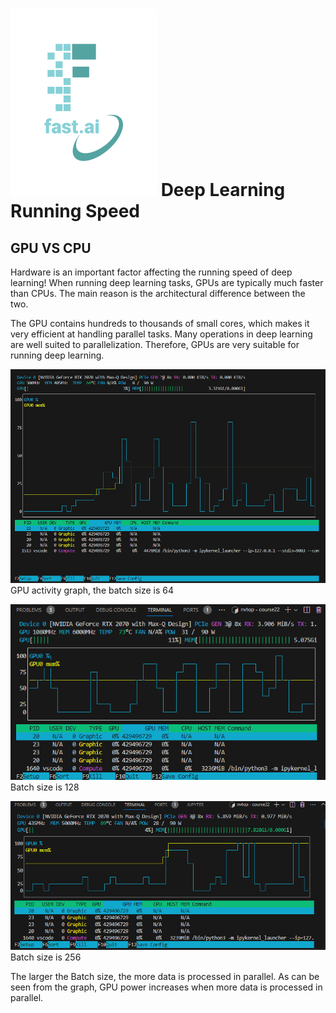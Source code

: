 ![Alt text](https://github.com/Simon011008/Simon011008.github.io/blob/master/images/logo.png)
Deep Learning Running Speed
====
GPU VS CPU
------
Hardware is an important factor affecting the running speed of deep learning!
When running deep learning tasks, GPUs are typically much faster than CPUs. The main reason is the architectural difference between the two.

The GPU contains hundreds to thousands of small cores, which makes it very efficient at handling parallel tasks. Many operations in deep learning are well suited to parallelization. Therefore, GPUs are very suitable for running deep learning.

![Alt text](https://github.com/Simon011008/Simon011008.github.io/blob/master/images/DP1.png)
GPU activity graph, the batch size is 64

![Alt text](https://github.com/Simon011008/Simon011008.github.io/blob/master/images/128.png)
Batch size is 128

![Alt text](https://github.com/Simon011008/Simon011008.github.io/blob/master/images/256.png)
Batch size is 256

The larger the Batch size, the more data is processed in parallel.
As can be seen from the graph, GPU power increases when more data is processed in parallel.
